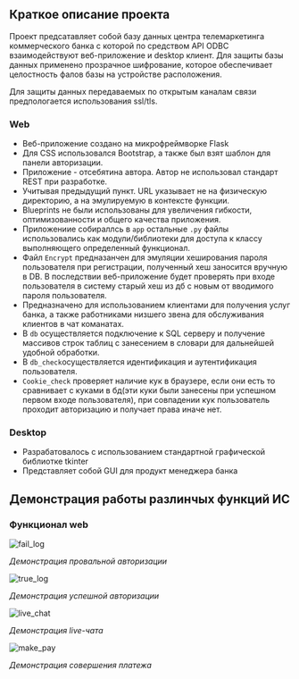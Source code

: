 ## Краткое описание проекта
Проект предсатавляет собой базу данных центра телемаркетинга коммерческого банка с которой по средством API ODBC взаимодействуют веб-приложение и desktop клиент.
Для защиты базы данных применено прозрачное шифрование, которое обеспечивает целостность фалов базы на устройстве расположения.

Для защиты данных передаваемых по открытым каналам связи предпологается использования ssl/tls.

### Web
- Веб-приложение создано на микрофреймворке Flask
- Для CSS использовался Bootstrap, а также был взят шаблон для панели авторизации.
- Приложение - отсебятина автора. Автор не использовал стандарт REST при разработке.
- Учитывая предыдущий пункт. URL указывает не на физическую директорию, а на эмулируемую в контексте функции.
- Blueprints не были использованы для увеличения гибкости, оптимизованности и общего качества приложения.
- Приложениие собираллсь в `app` остальные `.py` файлы использовались как модули/библиотеки для доступа к классу выполняющего определенный функционал.
- Файл `Encrypt` предназанчен для эмуляции хеширования пароля пользователя при регистрации, полученный хеш заносится вручную в DB. В последствии веб-приложение будет проверять при входе пользователя в систему старый хеш из дб с новым от вводимого пароля пользователя.
- Предназначено для использованием клиентами для получения услуг банка, а также работниками низшего звена для обслуживания клиентов в чат команатах.
- В `db` осуществляется подключение к SQL серверу и получение массивов строк таблиц с занесением в словари для дальнейшей удобной обработки.
- В `db_check`осуществляется идентификация и аутентификация пользователя.
- `Cookie_check` проверяет наличие кук в браузере, если они есть то сравнивает с куками в бд(эти куки были занесены при успешном первом входе пользователя), при совпадении кук пользователь проходит авторизацию и получает права иначе нет.

### Desktop
- Разрабатовалось с использованием стандартной графической библиотке tkinter
- Представляет собой GUI для продукт менеджера банка

## Демонстрация работы разлинчых функций ИС

### Функционал web

![fail_log](https://github.com/LegendaryVasya/Telemarketing_system/assets/46849169/123e0383-9240-489d-bc2f-6d1ca7cc4106)

*Демонстрация провальной авторизации*


![true_log](https://github.com/LegendaryVasya/Telemarketing_system/assets/46849169/d2bc678b-be42-4215-b0ee-8031f73f9f78)

*Демонстрация успешной авторизации*


![live_chat](https://github.com/LegendaryVasya/Telemarketing_system/assets/46849169/89ed5a01-326f-4fd5-98cc-bbcf38011835)

*Демонстрация live-чата*

![make_pay](https://github.com/LegendaryVasya/Telemarketing_system/assets/46849169/ef0a942f-f3f1-4f41-8664-52d576c67b47)

*Демонстрация совершения платежа*
